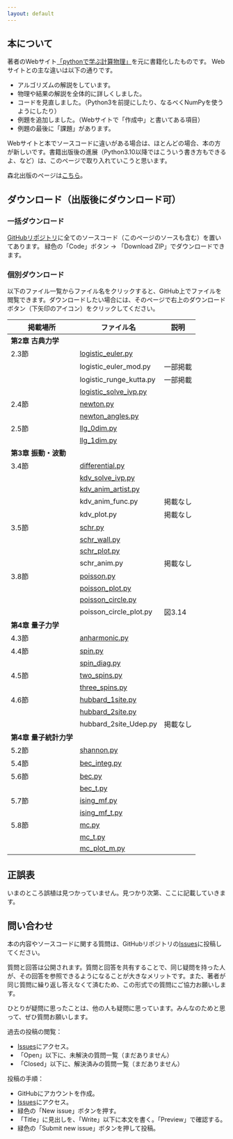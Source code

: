 ```yaml
---
layout: default
---
```


<!-- このページは、書籍「**Pythonによる計算物理**」大槻純也 著（森北出版）のサポートページです。本に掲載されているソースコードや更新情報を提供します。
出版社のページは[こちら](https://www.morikita.co.jp/books/mid/017081)。 -->

<!-- ![表紙](9784627170810.jpg) -->
<!-- <img src="9784627170810.jpg" width=300px> -->


<!-- * TOC
{:toc} -->

## 本について

著者のWebサイト[「pythonで学ぶ計算物理」](https://www.physics.okayama-u.ac.jp/~otsuki/lecture/CompPhys2/index.html)を元に書籍化したものです。
Webサイトとの主な違いは以下の通りです。

- アルゴリズムの解説をしています。
- 物理や結果の解説を全体的に詳しくしました。
- コードを見直しました。（Python3を前提にしたり、なるべくNumPyを使うようにしたり）
- 例題を追加しました。（Webサイトで「作成中」と書いてある項目）
- 例題の最後に「課題」があります。

Webサイトと本でソースコードに違いがある場合は、ほとんどの場合、本の方が新しいです。書籍出版後の進展（Python3.10以降ではこういう書き方もできるよ、など）は、このページで取り入れていこうと思います。

森北出版のページは[こちら](https://www.morikita.co.jp/books/mid/017081)。

## ダウンロード（出版後にダウンロード可）

### 一括ダウンロード

[GitHubリポジトリ](https://github.com/j-otsuki/comput-phys-book)に全てのソースコード（このページのソースも含む）を置いてあります。
緑色の「Code」ボタン → 「Download ZIP」でダウンロードできます。

### 個別ダウンロード

以下のファイル一覧からファイル名をクリックすると、GitHub上でファイルを閲覧できます。ダウンロードしたい場合には、そのページで右上のダウンロードボタン（下矢印のアイコン）をクリックしてください。

| 掲載場所 | ファイル名 | 説明 |
| -----   | ---------- | --- |
| **第2章 古典力学** |
| 2.3節 | [logistic_euler.py](https://github.com/j-otsuki/comput-phys-book/blob/main/python/logistic_euler.py) | |
| | logistic_euler_mod.py | 一部掲載 |
| | logistic_runge_kutta.py | 一部掲載 |
| | [logistic_solve_ivp.py](https://github.com/j-otsuki/comput-phys-book/blob/main/python/logistic_solve_ivp.py) |    |
| 2.4節 | [newton.py](https://github.com/j-otsuki/comput-phys-book/blob/main/python/newton.py) |    |
| | [newton_angles.py](https://github.com/j-otsuki/comput-phys-book/blob/main/python/newton_angles.py) |    |
| 2.5節 | [llg_0dim.py](https://github.com/j-otsuki/comput-phys-book/blob/main/python/llg_0dim.py) |    |
| | [llg_1dim.py](https://github.com/j-otsuki/comput-phys-book/blob/main/python/llg_1dim.py) |    |
| **第3章 振動・波動** |
| 3.4節 | [differential.py](https://github.com/j-otsuki/comput-phys-book/blob/main/python/differential.py) |    |
| | [kdv_solve_ivp.py](https://github.com/j-otsuki/comput-phys-book/blob/main/python/kdv_solve_ivp.py) |    |
| | [kdv_anim_artist.py](https://github.com/j-otsuki/comput-phys-book/blob/main/python/kdv_anim_artist.py) |    |
| | kdv_anim_func.py | 掲載なし |
| | kdv_plot.py | 掲載なし |
| 3.5節 | [schr.py](https://github.com/j-otsuki/comput-phys-book/blob/main/python/schr.py) |    |
| | [schr_wall.py](https://github.com/j-otsuki/comput-phys-book/blob/main/python/schr_wall.py) |    |
| | [schr_plot.py](https://github.com/j-otsuki/comput-phys-book/blob/main/python/schr_plot.py) |    |
| | schr_anim.py | 掲載なし |
| 3.8節 | [poisson.py](https://github.com/j-otsuki/comput-phys-book/blob/main/python/poisson.py) |    |
| | [poisson_plot.py](https://github.com/j-otsuki/comput-phys-book/blob/main/python/poisson_plot.py) |    |
| | [poisson_circle.py](https://github.com/j-otsuki/comput-phys-book/blob/main/python/poisson_circle.py) |    |
| | poisson_circle_plot.py | 図3.14   |
| **第4章 量子力学** |
| 4.3節 | [anharmonic.py](https://github.com/j-otsuki/comput-phys-book/blob/main/python/anharmonic.py) |    |
| 4.4節 | [spin.py](https://github.com/j-otsuki/comput-phys-book/blob/main/python/spin.py) |    |
| | [spin_diag.py](https://github.com/j-otsuki/comput-phys-book/blob/main/python/spin_diag.py) |    |
| 4.5節 | [two_spins.py](https://github.com/j-otsuki/comput-phys-book/blob/main/python/two_spins.py) |    |
| | [three_spins.py](https://github.com/j-otsuki/comput-phys-book/blob/main/python/three_spins.py) |    |
| 4.6節 | [hubbard_1site.py](https://github.com/j-otsuki/comput-phys-book/blob/main/python/hubbard_1site.py) |    |
| | [hubbard_2site.py](https://github.com/j-otsuki/comput-phys-book/blob/main/python/hubbard_2site.py) |    |
| | hubbard_2site_Udep.py | 掲載なし |
| **第4章 量子統計力学** |
| 5.2節 | [shannon.py](https://github.com/j-otsuki/comput-phys-book/blob/main/python/shannon.py) |    |
| 5.4節 | [bec_integ.py](https://github.com/j-otsuki/comput-phys-book/blob/main/python/bec_integ.py) |    |
| 5.6節 | [bec.py](https://github.com/j-otsuki/comput-phys-book/blob/main/python/bec.py) |    |
| | [bec_t.py](https://github.com/j-otsuki/comput-phys-book/blob/main/python/bec_t.py) |    |
| 5.7節 | [ising_mf.py](https://github.com/j-otsuki/comput-phys-book/blob/main/python/ising_mf.py) |    |
| | [ising_mf_t.py](https://github.com/j-otsuki/comput-phys-book/blob/main/python/ising_mf_t.py) |    |
| 5.8節 | [mc.py](https://github.com/j-otsuki/comput-phys-book/blob/main/python/mc.py) |    |
| | [mc_t.py](https://github.com/j-otsuki/comput-phys-book/blob/main/python/mc_t.py) |    |
| | [mc_plot_m.py](https://github.com/j-otsuki/comput-phys-book/blob/main/python/mc_plot_m.py) |    |

## 正誤表

いまのところ誤植は見つかっていません。見つかり次第、ここに記載していきます。

## 問い合わせ

本の内容やソースコードに関する質問は、GitHubリポジトリの[Issues](https://github.com/j-otsuki/comput-phys-book/issues)に投稿してください。

質問と回答は公開されます。質問と回答を共有することで、同じ疑問を持った人が、その回答を参照できるようになることが大きなメリットです。また、著者が同じ質問に繰り返し答えなくて済むため、この形式での質問にご協力お願いします。

ひとりが疑問に思ったことは、他の人も疑問に思っています。みんなのためと思って、ぜひ質問お願いします。

過去の投稿の閲覧：
- [Issues](https://github.com/j-otsuki/comput-phys-book/issues)にアクセス。
- 「Open」以下に、未解決の質問一覧（まだありません）
- 「Closed」以下に、解決済みの質問一覧（まだありません）

投稿の手順：
- GitHubにアカウントを作成。
- [Issues](https://github.com/j-otsuki/comput-phys-book/issues)にアクセス。
- 緑色の「New issue」ボタンを押す。
- 「Title」に見出しを、「Write」以下に本文を書く。「Preview」で確認する。
- 緑色の「Submit new issue」ボタンを押して投稿。
